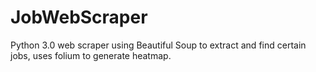 # JobWebScraper
Python 3.0 web scraper using Beautiful Soup to extract and find certain jobs, uses folium to generate heatmap.
